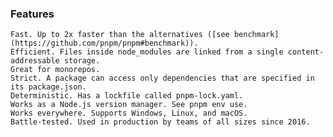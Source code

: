 ### Features

    Fast. Up to 2x faster than the alternatives ([see benchmark](https://github.com/pnpm/pnpm#benchmark)).
    Efficient. Files inside node_modules are linked from a single content-addressable storage.
    Great for monorepos.
    Strict. A package can access only dependencies that are specified in its package.json.
    Deterministic. Has a lockfile called pnpm-lock.yaml.
    Works as a Node.js version manager. See pnpm env use.
    Works everywhere. Supports Windows, Linux, and macOS.
    Battle-tested. Used in production by teams of all sizes since 2016.
